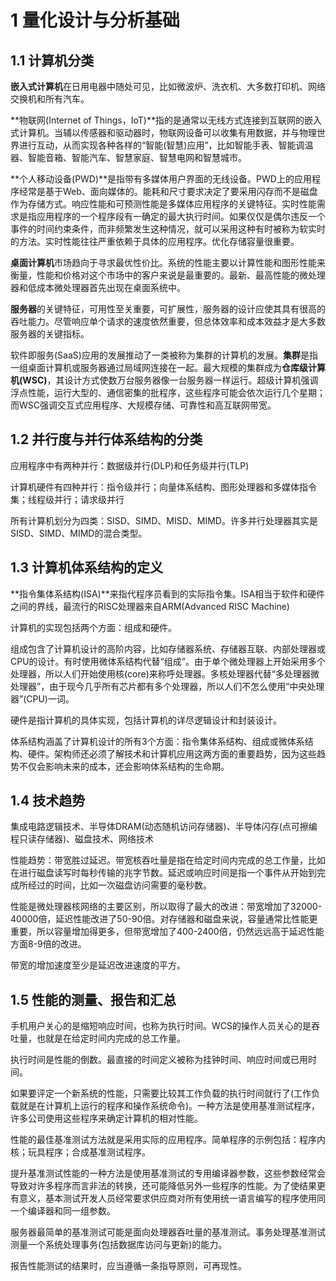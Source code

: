 # 1 量化设计与分析基础

## 1.1 计算机分类

**嵌入式计算机**在日用电器中随处可见，比如微波炉、洗衣机、大多数打印机、网络交换机和所有汽车。

**物联网(Internet of Things，IoT)**指的是通常以无线方式连接到互联网的嵌入式计算机。当辅以传感器和驱动器时，物联网设备可以收集有用数据，并与物理世界进行互动，从而实现各种各样的“智能(智慧)应用”，比如智能手表、智能调温器、智能音箱、智能汽车、智慧家庭、智慧电网和智慧城市。

**个人移动设备(PWD)**是指带有多媒体用户界面的无线设备。PWD上的应用程序经常是基于Web、面向媒体的。能耗和尺寸要求决定了要采用闪存而不是磁盘作为存储方式。响应性能和可预测性能是多媒体应用程序的关键特征。实时性能需求是指应用程序的一个程序段有一确定的最大执行时间。如果仅仅是偶尔违反一个事件的时间约束条件，而非频繁发生这种情况，就可以采用这种有时被称为软实时的方法。实时性能往往严重依赖于具体的应用程序。优化存储容量很重要。

**桌面计算机**市场趋向于寻求最优性价比。系统的性能主要以计算性能和图形性能来衡量，性能和价格对这个市场中的客户来说是最重要的。最新、最高性能的微处理器和低成本微处理器首先出现在桌面系统中。

**服务器**的关键特征，可用性至关重要，可扩展性，服务器的设计应使其具有很高的吞吐能力。尽管响应单个请求的速度依然重要，但总体效率和成本效益才是大多数服务器的关键指标。

软件即服务(SaaS)应用的发展推动了一类被称为集群的计算机的发展。**集群**是指一组桌面计算机或服务器通过局域网连接在一起。最大规模的集群成为**仓库级计算机(WSC)**，其设计方式使数万台服务器像一台服务器一样运行。超级计算机强调浮点性能，运行大型的、通信密集的批程序，这些程序可能会依次运行几个星期；而WSC强调交互式应用程序、大规模存储、可靠性和高互联网带宽。

## 1.2 并行度与并行体系结构的分类

应用程序中有两种并行：数据级并行(DLP)和任务级并行(TLP)

计算机硬件有四种并行：指令级并行；向量体系结构、图形处理器和多媒体指令集；线程级并行；请求级并行

所有计算机划分为四类：SISD、SIMD、MISD、MIMD。许多并行处理器其实是SISD、SIMD、MIMD的混合类型。

## 1.3 计算机体系结构的定义

**指令集体系结构(ISA)**来指代程序员看到的实际指令集。ISA相当于软件和硬件之间的界线，最流行的RISC处理器来自ARM(Advanced RISC Machine)

计算机的实现包括两个方面：组成和硬件。

组成包含了计算机设计的高阶内容，比如存储器系统、存储器互联、内部处理器或CPU的设计。有时使用微体系结构代替“组成”。由于单个微处理器上开始采用多个处理器，所以人们开始使用核(core)来称呼处理器。多核处理器代替“多处理器微处理器”，由于现今几乎所有芯片都有多个处理器，所以人们不怎么使用“中央处理器”(CPU)一词。

硬件是指计算机的具体实现，包括计算机的详尽逻辑设计和封装设计。

体系结构涵盖了计算机设计的所有3个方面：指令集体系结构、组成或微体系结构、硬件。架构师还必须了解技术和计算机应用这两方面的重要趋势，因为这些趋势不仅会影响未来的成本，还会影响体系结构的生命期。

## 1.4 技术趋势

集成电路逻辑技术、半导体DRAM(动态随机访问存储器)、半导体闪存(点可擦编程只读存储器)、磁盘技术、网络技术

性能趋势：带宽胜过延迟。带宽核吞吐量是指在给定时间内完成的总工作量，比如在进行磁盘读写时每秒传输的兆字节数。延迟或响应时间是指一个事件从开始到完成所经过的时间，比如一次磁盘访问需要的毫秒数。

性能是微处理器核网络的主要区别，所以取得了最大的改进：带宽增加了32000-40000倍，延迟性能改进了50-90倍。对存储器和磁盘来说，容量通常比性能更重要，所以容量增加得更多，但带宽增加了400-2400倍，仍然远远高于延迟性能方面8-9倍的改进。

带宽的增加速度至少是延迟改进速度的平方。

## 1.5 性能的测量、报告和汇总

手机用户关心的是缩短响应时间，也称为执行时间。WCS的操作人员关心的是吞吐量，也就是在给定时间内完成的总工作量。

执行时间是性能的倒数。最直接的时间定义被称为挂钟时间、响应时间或已用时间。

如果要评定一个新系统的性能，只需要比较其工作负载的执行时间就行了(工作负载就是在计算机上运行的程序和操作系统命令)。一种方法是使用基准测试程序，许多公司使用这些程序来确定计算机的相对性能。

性能的最佳基准测试方法就是采用实际的应用程序。简单程序的示例包括：程序内核；玩具程序；合成基准测试程序。

提升基准测试性能的一种方法是使用基准测试的专用编译器参数，这些参数经常会导致对许多程序而言非法的转换，还可能降低另外一些程序的性能。为了使结果更有意义，基本测试开发人员经常要求供应商对所有使用统一语言编写的程序使用同一个编译器和同一组参数。

服务器最简单的基准测试可能是面向处理器吞吐量的基准测试。事务处理基准测试测量一个系统处理事务(包括数据库访问与更新)的能力。

报告性能测试的结果时，应当遵循一条指导原则，可再现性。
